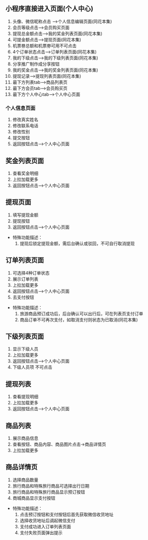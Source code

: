 ## 小程序直接进入页面(个人中心)
1. 头像、微信昵称点击 -->个人信息编辑页面(同花本集)
2. 会员等级点击-->会员购买页面
3. 提现总金额点击-->我的奖金列表页面(同花本集)
4. 可提金额点击-->提现页面(同花本集)
5. 机票劵总额和机票劵可用不可点击
6. 4个订单状态点击-->订单列表页面(同花本集)
7. 我的下级点击-->我的下级列表页面(同花本集)
8. 分享推广制作成分享按钮
9. 我的奖金点击-->我的奖金列表页面(同花本集)
10. 提现记录-->提现列表页面(同花本集)
11. 最下方列表tab-->商品列表页
12. 最下方会员tab-->会员购买页
13. 最下方个人中心tab-->个人中心页面

### 个人信息页面
1. 修改真实姓名
2. 修改联系电话
3. 修改性别
4. 提交按钮
5. 返回按钮点击-->个人中心页面

## 奖金列表页面
1. 查看奖金明细
2. 上拉加载更多
3. 返回按钮点击-->个人中心页面

## 提现页面
1. 填写提现金额
2. 提现按钮
3. 返回按钮点击-->个人中心页面
  - 特殊功能描述：
    1. 提现后锁定提现金额，需后台确认或驳回，不可自行取消提现

## 订单列表页面
1. 可选择4种订单状态
2. 展示订单列表
3. 上拉加载更多
4. 返回按钮点击-->个人中心页面
5. 去支付按钮
  - 特殊功能描述：
    1. 旅游商品预订成功后，后台确认可以出行后，可在列表页支付订单
    2. 商品订单不可再次支付，如取消支付则状态为已取消(同花本集)

## 下级列表页面
1. 显示下级人员
2. 上拉加载更多
3. 返回按钮点击-->个人中心页面
4. 下级人员项 不可点击

## 提现列表
1. 查看提现明细
2. 上拉加载更多
3. 返回按钮点击-->个人中心页面

## 商品列表
1. 展示商品信息
2. 查看按钮、商品内容、商品图片点击->商品详情页
3. 上拉加载更多

## 商品详情页
1. 选择商品数量
2. 旅行商品和特殊旅行商品可选择出行日期
3. 旅行商品和特殊旅行商品显示预订按钮
4. 商城商品显示支付按钮
  - 特殊功能描述：
    1. 点击预订按钮和支付按钮后首先获取微信收货地址
    2. 选择收货地址后调起微信支付
    3. 支付成功进入订单列表页面
    4. 支付失败页面弹出提示